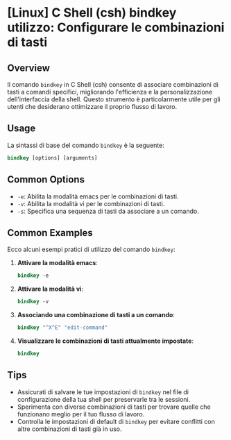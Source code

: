 # [Linux] C Shell (csh) bindkey utilizzo: Configurare le combinazioni di tasti

## Overview
Il comando `bindkey` in C Shell (csh) consente di associare combinazioni di tasti a comandi specifici, migliorando l'efficienza e la personalizzazione dell'interfaccia della shell. Questo strumento è particolarmente utile per gli utenti che desiderano ottimizzare il proprio flusso di lavoro.

## Usage
La sintassi di base del comando `bindkey` è la seguente:

```csh
bindkey [options] [arguments]
```

## Common Options
- `-e`: Abilita la modalità emacs per le combinazioni di tasti.
- `-v`: Abilita la modalità vi per le combinazioni di tasti.
- `-s`: Specifica una sequenza di tasti da associare a un comando.

## Common Examples
Ecco alcuni esempi pratici di utilizzo del comando `bindkey`:

1. **Attivare la modalità emacs**:
   ```csh
   bindkey -e
   ```

2. **Attivare la modalità vi**:
   ```csh
   bindkey -v
   ```

3. **Associando una combinazione di tasti a un comando**:
   ```csh
   bindkey "^X^E" "edit-command"
   ```

4. **Visualizzare le combinazioni di tasti attualmente impostate**:
   ```csh
   bindkey
   ```

## Tips
- Assicurati di salvare le tue impostazioni di `bindkey` nel file di configurazione della tua shell per preservarle tra le sessioni.
- Sperimenta con diverse combinazioni di tasti per trovare quelle che funzionano meglio per il tuo flusso di lavoro.
- Controlla le impostazioni di default di `bindkey` per evitare conflitti con altre combinazioni di tasti già in uso.